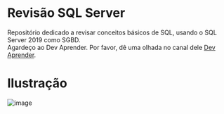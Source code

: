 # Revisão SQL Server
Repositório dedicado a revisar conceitos básicos de SQL, usando o SQL Server 2019 como SGBD. 
<br/>
Agardeço ao Dev Aprender. Por favor, dê uma olhada no canal dele [Dev Aprender](youtube.comhttps://www.youtube.com/channel/UCm63tB8wsKOVvxoU4iMpS2A).

# Ilustração
![image](https://user-images.githubusercontent.com/73988556/146264389-68b3f25d-c74e-4137-81e1-dc8e0c81c8b1.png)
